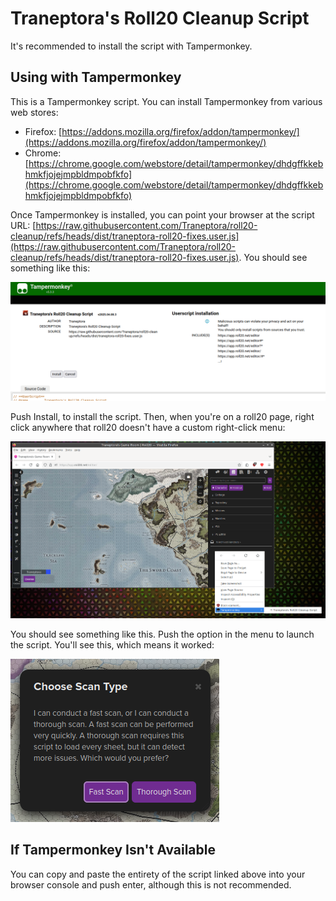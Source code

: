 # Traneptora's Roll20 Cleanup Script

It's recommended to install the script with Tampermonkey.

## Using with Tampermonkey

This is a Tampermonkey script. You can install Tampermonkey from various web stores:
- Firefox: [https://addons.mozilla.org/firefox/addon/tampermonkey/](https://addons.mozilla.org/firefox/addon/tampermonkey/)
- Chrome: [https://chrome.google.com/webstore/detail/tampermonkey/dhdgffkkebhmkfjojejmpbldmpobfkfo](https://chrome.google.com/webstore/detail/tampermonkey/dhdgffkkebhmkfjojejmpbldmpobfkfo)

Once Tampermonkey is installed, you can point your browser at the script URL: [https://raw.githubusercontent.com/Traneptora/roll20-cleanup/refs/heads/dist/traneptora-roll20-fixes.user.js](https://raw.githubusercontent.com/Traneptora/roll20-cleanup/refs/heads/dist/traneptora-roll20-fixes.user.js). You should see something like this:

![tampermonkey install](https://raw.githubusercontent.com/Traneptora/roll20-cleanup/refs/heads/main/img/tampermonkey-install.png)

Push Install, to install the script. Then, when you're on a roll20 page, right click anywhere that roll20 doesn't have a custom right-click menu:

![trigger script](https://raw.githubusercontent.com/Traneptora/roll20-cleanup/refs/heads/main/img/trigger-script.png)

You should see something like this. Push the option in the menu to launch the script. You'll see this, which means it worked:

![scan-type](https://raw.githubusercontent.com/Traneptora/roll20-cleanup/refs/heads/main/img/scan-type.png)

## If Tampermonkey Isn't Available

You can copy and paste the entirety of the script linked above into your browser console and push enter, although this is not recommended.
